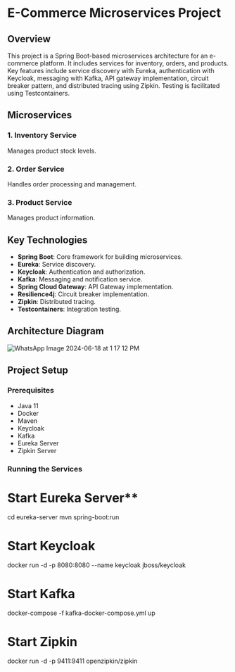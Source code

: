 # E-Commerce Microservices Project

## Overview

This project is a Spring Boot-based microservices architecture for an e-commerce platform. It includes services for inventory, orders, and products. Key features include service discovery with Eureka, authentication with Keycloak, messaging with Kafka, API gateway implementation, circuit breaker pattern, and distributed tracing using Zipkin. Testing is facilitated using Testcontainers.

## Microservices

### 1. Inventory Service
Manages product stock levels.

### 2. Order Service
Handles order processing and management.

### 3. Product Service
Manages product information.

## Key Technologies

- **Spring Boot**: Core framework for building microservices.
- **Eureka**: Service discovery.
- **Keycloak**: Authentication and authorization.
- **Kafka**: Messaging and notification service.
- **Spring Cloud Gateway**: API Gateway implementation.
- **Resilience4j**: Circuit breaker implementation.
- **Zipkin**: Distributed tracing.
- **Testcontainers**: Integration testing.

## Architecture Diagram

![WhatsApp Image 2024-06-18 at 1 17 12 PM](https://github.com/himanshu1-2/EmployeeDb/assets/34888386/754e4657-aea4-4b2d-87b9-762ac6c41cd3)

## Project Setup

### Prerequisites

- Java 11
- Docker
- Maven
- Keycloak
- Kafka
- Eureka Server
- Zipkin Server

### Running the Services

 # Start Eureka Server**
   cd eureka-server
   mvn spring-boot:run

# Start Keycloak
docker run -d -p 8080:8080 --name keycloak jboss/keycloak

# Start Kafka
docker-compose -f kafka-docker-compose.yml up

# Start Zipkin
docker run -d -p 9411:9411 openzipkin/zipkin


